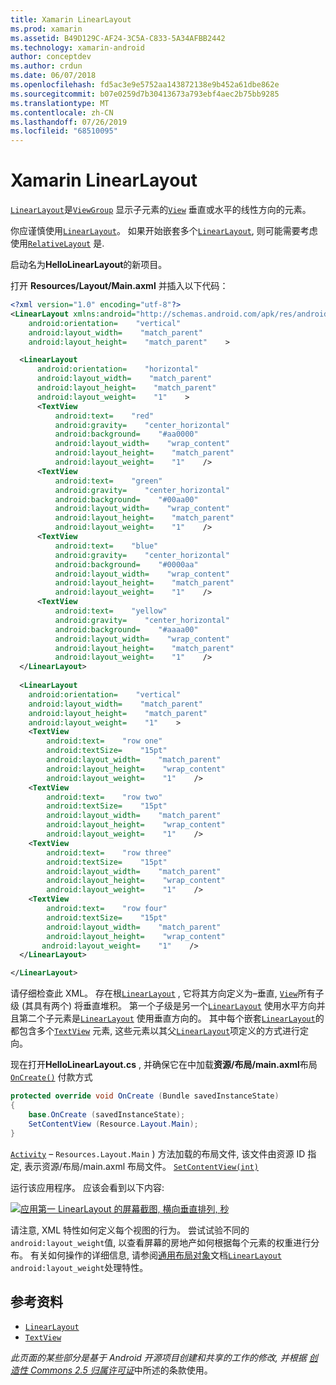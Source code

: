 ```yaml
---
title: Xamarin LinearLayout
ms.prod: xamarin
ms.assetid: B49D129C-AF24-3C5A-C833-5A34AFBB2442
ms.technology: xamarin-android
author: conceptdev
ms.author: crdun
ms.date: 06/07/2018
ms.openlocfilehash: fd5ac3e9e5752aa143872138e9b452a61dbe862e
ms.sourcegitcommit: b07e0259d7b30413673a793ebf4aec2b75bb9285
ms.translationtype: MT
ms.contentlocale: zh-CN
ms.lasthandoff: 07/26/2019
ms.locfileid: "68510095"
---
```

# <a name="xamarinandroid-linearlayout"></a>Xamarin LinearLayout

[`LinearLayout`](xref:Android.Widget.LinearLayout)是[`ViewGroup`](xref:Android.Views.ViewGroup)
显示子元素的[`View`](xref:Android.Views.View)
垂直或水平的线性方向的元素。

你应谨慎使用[`LinearLayout`](xref:Android.Widget.LinearLayout)。
如果开始嵌套多个[`LinearLayout`](xref:Android.Widget.LinearLayout), 则可能需要考虑使用[`RelativeLayout`](xref:Android.Widget.RelativeLayout)
是.

启动名为**HelloLinearLayout**的新项目。

打开 **Resources/Layout/Main.axml** 并插入以下代码：

```xml
<?xml version="1.0" encoding="utf-8"?>
<LinearLayout xmlns:android="http://schemas.android.com/apk/res/android"
    android:orientation=    "vertical"
    android:layout_width=    "match_parent"
    android:layout_height=    "match_parent"    >

  <LinearLayout
      android:orientation=    "horizontal"
      android:layout_width=    "match_parent"
      android:layout_height=    "match_parent"
      android:layout_weight=    "1"    >
      <TextView
          android:text=    "red"
          android:gravity=    "center_horizontal"
          android:background=    "#aa0000"
          android:layout_width=    "wrap_content"
          android:layout_height=    "match_parent"
          android:layout_weight=    "1"    />
      <TextView
          android:text=    "green"
          android:gravity=    "center_horizontal"
          android:background=    "#00aa00"
          android:layout_width=    "wrap_content"
          android:layout_height=    "match_parent"
          android:layout_weight=    "1"    />
      <TextView
          android:text=    "blue"
          android:gravity=    "center_horizontal"
          android:background=    "#0000aa"
          android:layout_width=    "wrap_content"
          android:layout_height=    "match_parent"
          android:layout_weight=    "1"    />
      <TextView
          android:text=    "yellow"
          android:gravity=    "center_horizontal"
          android:background=    "#aaaa00"
          android:layout_width=    "wrap_content"
          android:layout_height=    "match_parent"
          android:layout_weight=    "1"    />
  </LinearLayout>
        
  <LinearLayout
    android:orientation=    "vertical"
    android:layout_width=    "match_parent"
    android:layout_height=    "match_parent"
    android:layout_weight=    "1"    >
    <TextView
        android:text=    "row one"
        android:textSize=    "15pt"
        android:layout_width=    "match_parent"
        android:layout_height=    "wrap_content"
        android:layout_weight=    "1"    />
    <TextView
        android:text=    "row two"
        android:textSize=    "15pt"
        android:layout_width=    "match_parent"
        android:layout_height=    "wrap_content"
        android:layout_weight=    "1"    />
    <TextView
        android:text=    "row three"
        android:textSize=    "15pt"
        android:layout_width=    "match_parent"
        android:layout_height=    "wrap_content"
        android:layout_weight=    "1"    />
    <TextView
        android:text=    "row four"
        android:textSize=    "15pt"
        android:layout_width=    "match_parent"
        android:layout_height=    "wrap_content"
       android:layout_weight=    "1"    />
  </LinearLayout>

</LinearLayout>
```

请仔细检查此 XML。 存在根[`LinearLayout`](xref:Android.Widget.LinearLayout)
, 它将其方向定义为&ndash;垂直, [`View`](xref:Android.Views.View)所有子级 (其具有两个) 将垂直堆积。 第一个子级是另一个[`LinearLayout`](xref:Android.Widget.LinearLayout)
使用水平方向并且第二个子元素是[`LinearLayout`](xref:Android.Widget.LinearLayout)
使用垂直方向的。 其中每个嵌套[`LinearLayout`](xref:Android.Widget.LinearLayout)的都包含多个[`TextView`](xref:Android.Widget.TextView)
元素, 这些元素以其父[`LinearLayout`](xref:Android.Widget.LinearLayout)项定义的方式进行定向。

现在打开**HelloLinearLayout.cs** , 并确保它在中加载**资源/布局/main.axml**布局[`OnCreate()`](xref:Android.App.Activity.OnCreate*)
付款方式

```csharp
protected override void OnCreate (Bundle savedInstanceState)
{
    base.OnCreate (savedInstanceState);
    SetContentView (Resource.Layout.Main);
}
```

[`Activity`](xref:Android.App.Activity) &ndash; `Resources.Layout.Main`  ) 方法加载的布局文件, 该文件由资源 ID 指定, 表示资源/布局/main.axml 布局文件。 [`SetContentView(int)`](xref:Android.App.Activity.SetContentView*)

运行该应用程序。 应该会看到以下内容:

[![应用第一 LinearLayout 的屏幕截图, 横向垂直排列, 秒](linear-layout-images/helloviews1.png)](linear-layout-images/helloviews1.png#lightbox)

请注意, XML 特性如何定义每个视图的行为。 尝试试验不同的`android:layout_weight`值, 以查看屏幕的房地产如何根据每个元素的权重进行分布。 有关如何操作的详细信息, 请参阅[通用布局对象](https://developer.android.com/guide/topics/ui/declaring-layout.html)文档[`LinearLayout`](xref:Android.Widget.LinearLayout)
`android:layout_weight`处理特性。


## <a name="references"></a>参考资料

-   [`LinearLayout`](xref:Android.Widget.LinearLayout) 
-   [`TextView`](xref:Android.Widget.TextView) 

*此页面的某些部分是基于 Android 开源项目创建和共享的工作的修改, 并根据*
[*创造性 Commons 2.5 归属许可证*](http://creativecommons.org/licenses/by/2.5/)中所述的条款使用。

